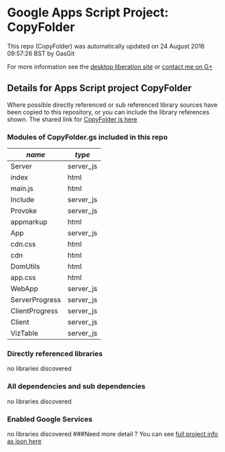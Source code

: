 # Google Apps Script Project: CopyFolder
This repo (CopyFolder) was automatically updated on 24 August 2016 09:57:26 BST by GasGit

For more information see the [desktop liberation site](http://ramblings.mcpher.com/Home/excelquirks/drivesdk/gettinggithubready "desktop liberation") or [contact me on G+](https://plus.google.com/+BruceMcpherson "Bruce McPherson - GDE")
## Details for Apps Script project CopyFolder
Where possible directly referenced or sub referenced library sources have been copied to this repository, or you can include the library references shown. 
The shared link for [CopyFolder is here](https://script.google.com/d/1TLgPlBAq1Nrve07xJxyBVHqjS65c6jRfv4k39C4MQFH9TH-G9U-eqxbU/edit?usp=sharing "open in the GAS IDE")

### Modules of CopyFolder.gs included in this repo
*name*|*type*
--- | --- 
Server| server_js
index| html
main.js| html
Include| server_js
Provoke| server_js
appmarkup| html
App| server_js
cdn.css| html
cdn| html
DomUtils| html
app.css| html
WebApp| server_js
ServerProgress| server_js
ClientProgress| server_js
Client| server_js
VizTable| server_js
### Directly referenced libraries
no libraries discovered
### All dependencies and sub dependencies
no libraries discovered
### Enabled Google Services
no libraries discovered
###Need more detail ?
You can see [full project info as json here](info.json)
